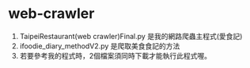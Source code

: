 # web-crawler

1. TaipeiRestaurant(web crawler)Final.py 是我的網路爬蟲主程式(愛食記)
2. ifoodie_diary_methodV2.py 是爬取美食食記的方法
3. 若要參考我的程式時，2個檔案須同時下載才能執行此程式喔。
